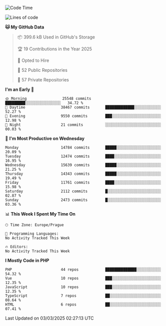 <!--START_SECTION:waka-->
![Code Time](http://img.shields.io/badge/Code%20Time-1%2C584%20hrs%203%20mins-blue)

![Lines of code](https://img.shields.io/badge/From%20Hello%20World%20I%27ve%20Written-22.2%20million%20lines%20of%20code-blue)

**🐱 My GitHub Data** 

> 📦 399.6 kB Used in GitHub's Storage 
 > 
> 🏆 19 Contributions in the Year 2025
 > 
> 💼 Opted to Hire
 > 
> 📜 52 Public Repositories 
 > 
> 🔑 57 Private Repositories 
 > 
**I'm an Early 🐤** 

```text
🌞 Morning                25548 commits       █████████░░░░░░░░░░░░░░░░   34.72 % 
🌆 Daytime                38467 commits       █████████████░░░░░░░░░░░░   52.27 % 
🌃 Evening                9550 commits        ███░░░░░░░░░░░░░░░░░░░░░░   12.98 % 
🌙 Night                  21 commits          ░░░░░░░░░░░░░░░░░░░░░░░░░   00.03 % 
```
📅 **I'm Most Productive on Wednesday** 

```text
Monday                   14784 commits       █████░░░░░░░░░░░░░░░░░░░░   20.09 % 
Tuesday                  12474 commits       ████░░░░░░░░░░░░░░░░░░░░░   16.95 % 
Wednesday                15639 commits       █████░░░░░░░░░░░░░░░░░░░░   21.25 % 
Thursday                 14343 commits       █████░░░░░░░░░░░░░░░░░░░░   19.49 % 
Friday                   11761 commits       ████░░░░░░░░░░░░░░░░░░░░░   15.98 % 
Saturday                 2112 commits        █░░░░░░░░░░░░░░░░░░░░░░░░   02.87 % 
Sunday                   2473 commits        █░░░░░░░░░░░░░░░░░░░░░░░░   03.36 % 
```


📊 **This Week I Spent My Time On** 

```text
🕑︎ Time Zone: Europe/Prague

💬 Programming Languages: 
No Activity Tracked This Week

🔥 Editors: 
No Activity Tracked This Week
```

**I Mostly Code in PHP** 

```text
PHP                      44 repos            ██████████████░░░░░░░░░░░   54.32 % 
Vue                      10 repos            ███░░░░░░░░░░░░░░░░░░░░░░   12.35 % 
JavaScript               10 repos            ███░░░░░░░░░░░░░░░░░░░░░░   12.35 % 
TypeScript               7 repos             ██░░░░░░░░░░░░░░░░░░░░░░░   08.64 % 
HTML                     6 repos             ██░░░░░░░░░░░░░░░░░░░░░░░   07.41 % 
```




 Last Updated on 03/03/2025 02:27:13 UTC
<!--END_SECTION:waka-->
<!--
**AlexKratky/AlexKratky** is a ✨ _special_ ✨ repository because its `README.md` (this file) appears on your GitHub profile.

Here are some ideas to get you started:

- 🔭 I’m currently working on ...
- 🌱 I’m currently learning ...
- 👯 I’m looking to collaborate on ...
- 🤔 I’m looking for help with ...
- 💬 Ask me about ...
- 📫 How to reach me: ...
- 😄 Pronouns: ...
- ⚡ Fun fact: ...
-->
